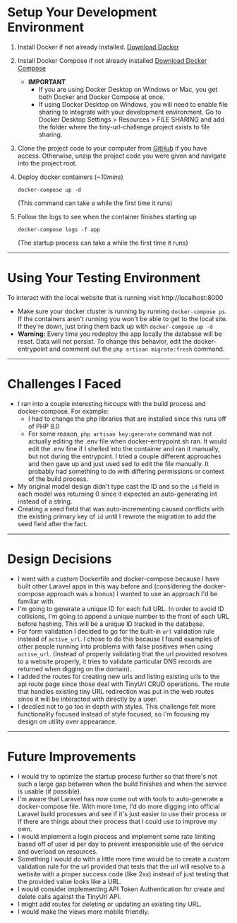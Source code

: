 # Setup Your Development Environment

1. Install Docker if not already installed. [Download Docker](https://docs.docker.com/engine/install/)

2. Install Docker Compose if not already installed [Download Docker Compose](https://docs.docker.com/compose/install/)

    - **IMPORTANT**
        - If you are using Docker Desktop on Windows or Mac, you get both Docker and Docker Compose at once.
        - If using Docker Desktop on Windows, you will need to enable file sharing to integrate with your development environment. Go to Docker Desktop Settings > Resources > FILE SHARING and add the folder where the tiny-url-challenge project exists to file sharing.

3. Clone the project code to your computer from [GitHub](https://github.com/shazaman23/tiny-url-challenge) if you have access. Otherwise, unzip the project code you were given and navigate into the project root.

4. Deploy docker containers (*~10mins*)

    ```
    docker-compose up -d
    ```

    (This command can take a while the first time it runs)

5. Follow the logs to see when the container finishes starting up 
    ```
    docker-compose logs -f app
    ```

    (The startup process can take a while the first time it runs)

---

# Using Your Testing Environment

To interact with the local website that is running visit http://localhost:8000
- Make sure your docker cluster is running by running `docker-compose ps`. If the containers aren't running you won't be able to get to the local site. If they're down, just bring them back up with `docker-compose up -d`
- **Warning:** Every time you redeploy the app locally the database will be reset. Data will not persist. To change this behavior, edit the docker-entrypoint and comment out the `php artisan migrate:fresh` command.

---

# Challenges I Faced
- I ran into a couple interesting hiccups with the build process and docker-compose. For example:
    - I had to change the php libraries that are installed since this runs off of PHP 8.0
    - For some reason, `php artisan key:generate` command was not actually editing the .env file when docker-entrypoint.sh ran. It would edit the .env fine if I shelled into the container and ran it manually, but not during the entrypoint. I tried a couple different approaches and then gave up and just used sed to edit the file manually. It probably had something to do with differing permissions or context of the build process.
- My original model design didn't type cast the ID and so the `id` field in each model was returning 0 since it expected an auto-generating int instead of a string.
- Creating a seed field that was auto-incrementing caused conflicts with the existing primary key of `id` until I rewrote the migration to add the seed field after the fact.

---

# Design Decisions
- I went with a custom Dockerfile and docker-compose because I have built other Laravel apps in this way before and (considering the docker-compose approach was a bonus) I wanted to use an approach I'd be familiar with.
- I'm going to generate a unique ID for each full URL. In order to avoid ID collisions, I'm going to append a unique number to the front of each URL before hashing. This will be a unique ID tracked in the database.
- For form validation I decided to go for the built-in `url` validation rule instead of `active_url`. I chose to do this because I found examples of other people running into problems with false positives when using `active_url`. (Instead of properly validating that the url provided resolves to a website properly, it tries to validate particular DNS records are returned when digging on the domain).
- I added the routes for creating new urls and listing existing urls to the api route page since those deal with TinyUrl CRUD operations. The route that handles existing tiny URL redirection was put in the web routes since it will be interacted with directly by a user.
- I decdied not to go too in depth with styles. This challenge felt more functionality focused instead of style focused, so I'm focusing my design on utility over appearance.

---

# Future Improvements

- I would try to optimize the startup process further so that there's not such a large gap between when the build finishes and when the service is usable (if possible).
- I'm aware that Laravel has now come out with tools to auto-generate a docker-compose file. With more time, I'd do more digging into official Laravel build processes and see if it's just easier to use their process or if there are things about their process that I could use to improve my own.
- I would implement a login process and implement some rate limiting based off of user id per day to prevent irresponsible use of the service and overload on resources.
- Something I would do with a little more time would be to create a custom validation rule for the url provided that tests that the url will resolve to a website with a proper success code (like 2xx) instead of just testing that the provided value looks like a URL.
- I would consider implementing API Token Authentication for create and delete calls against the TinyUrl API.
- I might add routes for deleting or updating an existing tiny URL. 
- I would make the views more mobile friendly.